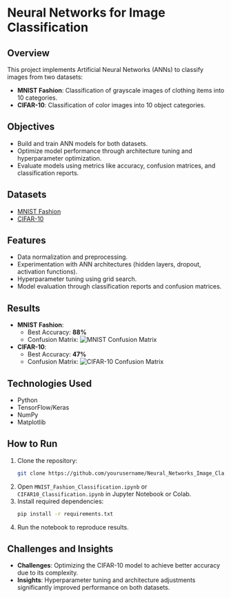 # Neural Networks for Image Classification

## Overview
This project implements Artificial Neural Networks (ANNs) to classify images from two datasets:
- **MNIST Fashion**: Classification of grayscale images of clothing items into 10 categories.
- **CIFAR-10**: Classification of color images into 10 object categories.

## Objectives
- Build and train ANN models for both datasets.
- Optimize model performance through architecture tuning and hyperparameter optimization.
- Evaluate models using metrics like accuracy, confusion matrices, and classification reports.

## Datasets
- [MNIST Fashion](https://github.com/zalandoresearch/fashion-mnist)
- [CIFAR-10](https://www.cs.toronto.edu/~kriz/cifar.html)

## Features
- Data normalization and preprocessing.
- Experimentation with ANN architectures (hidden layers, dropout, activation functions).
- Hyperparameter tuning using grid search.
- Model evaluation through classification reports and confusion matrices.

## Results
- **MNIST Fashion**:
  - Best Accuracy: **88%**
  - Confusion Matrix:
    ![MNIST Confusion Matrix](results/mnist_confusion_matrix.png)
- **CIFAR-10**:
  - Best Accuracy: **47%**
  - Confusion Matrix:
    ![CIFAR-10 Confusion Matrix](results/cifar_confusion_matrix.png)

## Technologies Used
- Python
- TensorFlow/Keras
- NumPy
- Matplotlib

## How to Run
1. Clone the repository:
   ```bash
   git clone https://github.com/yourusername/Neural_Networks_Image_Classification.git
   ```
2. Open `MNIST_Fashion_Classification.ipynb` or `CIFAR10_Classification.ipynb` in Jupyter Notebook or Colab.
3. Install required dependencies:
   ```bash
   pip install -r requirements.txt
   ```
4. Run the notebook to reproduce results.

## Challenges and Insights
- **Challenges**: Optimizing the CIFAR-10 model to achieve better accuracy due to its complexity.
- **Insights**: Hyperparameter tuning and architecture adjustments significantly improved performance on both datasets.
